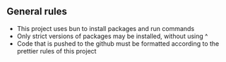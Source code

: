 ## General rules
-  This project uses bun to install packages and run commands
-  Only strict versions of packages may be installed, without using ^
-  Code that is pushed to the github must be formatted according to the prettier rules of this project
